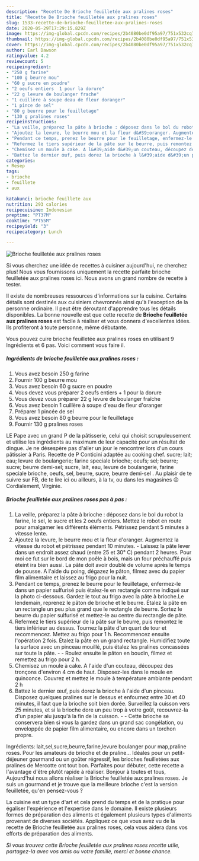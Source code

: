```yaml
---
description: "Recette De Brioche feuilletée aux pralines roses"
title: "Recette De Brioche feuilletée aux pralines roses"
slug: 1533-recette-de-brioche-feuilletee-aux-pralines-roses
date: 2020-05-29T17:29:15.829Z
image: https://img-global.cpcdn.com/recipes/2b4080be0df95a97/751x532cq70/brioche-feuilletee-aux-pralines-roses-photo-principale-de-la-recette.jpg
thumbnail: https://img-global.cpcdn.com/recipes/2b4080be0df95a97/751x532cq70/brioche-feuilletee-aux-pralines-roses-photo-principale-de-la-recette.jpg
cover: https://img-global.cpcdn.com/recipes/2b4080be0df95a97/751x532cq70/brioche-feuilletee-aux-pralines-roses-photo-principale-de-la-recette.jpg
author: Earl Dawson
ratingvalue: 4.2
reviewcount: 5
recipeingredient:
- "250 g farine"
- "100 g beurre mou"
- "60 g sucre en poudre"
- "2 oeufs entiers  1 pour la dorure"
- "22 g levure de boulanger frache"
- "1 cuillère à soupe deau de fleur doranger"
- "1 pince de sel"
- "80 g beurre pour le feuilletage"
- "130 g pralines roses"
recipeinstructions:
- "La veille, préparez la pâte à brioche : déposez dans le bol du robot la farine, le sel, le sucre et les 2 oeufs entiers. Mettez le robot en route pour amalgamer les différents éléments. Pétrissez pendant 5 minutes à vitesse lente."
- "Ajoutez la levure, le beurre mou et la fleur d&#39;oranger. Augmentez la vitesse du robot et pétrissez pendant 10 minutes. Laissez la pâte lever dans un endroit assez chaud (entre 25 et 30° C) pendant 2 heures. Pour moi ce fut sur le bord de mon poêle à bois, mais un four préchauffé puis éteint ira bien aussi. La pâte doit avoir doublé de volume après le temps de pousse. A l&#39;aide du poing, dégazez le pâton, filmez avec du papier film alimentaire et laissez au frigo pour la nuit."
- "Pendant ce temps, prenez le beurre pour le feuilletage, enfermez-le dans un papier sulfurisé puis étalez-le en rectangle comme indiqué sur la photo ci-dessous. Gardez le tout au frigo avec la pâte à brioche.Le lendemain, reprenez le pâton de brioche et le beurre. Étalez la pâte en un rectangle un peu plus grand que le rectangle de beurre. Sortez le beurre du papier sulfurisé et mettez-le au centre du rectangle de pâte."
- "Refermez le tiers supérieur de la pâte sur le beurre, puis remontez le tiers inférieur au dessus. Tournez la pâte d&#39;un quart de tour et recommencez. Mettez au frigo pour 1 h. Recommencez ensuite l&#39;opération 2 fois. Étalez la pâte en un grand rectangle. Humidifiez toute la surface avec un pinceau mouillé, puis étalez les pralines concassées sur toute la pâte.  Roulez ensuite le pâton en boudin, filmez et remettez au frigo pour 2 h."
- "Chemisez un moule à cake. A l&#39;aide d&#39;un couteau, découpez des tronçons d&#39;environ 4 cm de haut. Disposez-les dans le moule en quinconce. Couvrez et mettez le moule à température ambiante pendant 2 h"
- "Battez le dernier œuf, puis dorez la brioche à l&#39;aide d&#39;un pinceau. Disposez quelques pralines sur le dessus et enfournez entre 30 et 40 minutes, il faut que la brioche soit bien dorée. Surveillez la cuisson vers 25 minutes, et si la brioche dore un peu trop à votre goût, recouvrez-la d&#39;un papier alu jusqu&#39;à la fin de la cuisson.  Cette brioche se conservera bien si vous la gardez dans un grand sac congélation, ou enveloppée de papier film alimentaire, ou encore dans un torchon propre."
categories:
- Resep
tags:
- brioche
- feuillete
- aux

katakunci: brioche feuillete aux 
nutrition: 293 calories
recipecuisine: Indonesian
preptime: "PT37M"
cooktime: "PT55M"
recipeyield: "3"
recipecategory: Lunch

---
```



![Brioche feuilletée aux pralines roses](https://img-global.cpcdn.com/recipes/2b4080be0df95a97/751x532cq70/brioche-feuilletee-aux-pralines-roses-photo-principale-de-la-recette.jpg)

Si vous cherchez une idée de recettes à cuisiner aujourd'hui, ne cherchez plus! Nous vous fournissons uniquement la recette parfaite brioche feuilletée aux pralines roses ici. Nous avons un grand nombre de recette à tester.

Il existe de nombreuses ressources d'informations sur la cuisine. Certains détails sont destinés aux cuisiniers chevronnés ainsi qu'à l'exception de la personne ordinaire. Il peut être déroutant d'apprendre tous les détails disponibles. La bonne nouvelle est que cette recette de <strong> Brioche feuilletée aux pralines roses </strong> est facile à réaliser et vous donnera d'excellentes idées. Ils profiteront à toute personne, même débutante.

<!--inarticleads1-->

Vous pouvez cuire brioche feuilletée aux pralines roses en utilisant 9 Ingrédients et 6 pas. Voici comment vous faire il.

##### Ingrédients de brioche feuilletée aux pralines roses :

1. Vous avez besoin 250 g farine
1. Fournir 100 g beurre mou
1. Vous avez besoin 60 g sucre en poudre
1. Vous devez vous préparer 2 oeufs entiers + 1 pour la dorure
1. Vous devez vous préparer 22 g levure de boulanger fraîche
1. Vous avez besoin 1 cuillère à soupe d&#39;eau de fleur d&#39;oranger
1. Préparer 1 pincée de sel
1. Vous avez besoin 80 g beurre pour le feuilletage
1. Fournir 130 g pralines roses


LE Pape avec un grand P de la pâtisserie, celui qui choisit scrupuleusement et utilise les ingrédients au maximum de leur capacité pour un résultat de dingue. Je ne désespère pas d&#39;aller un jour le rencontrer lors d&#39;un cours pâtissier à Paris. Recette de P Conticini adaptée au cooking chef. sucre; lait; eau; levure de boulangerie; farine speciale brioche; oeufs; sel; beurre; sucre; beurre demi-sel; sucre, lait, eau, levure de boulangerie, farine speciale brioche, oeufs, sel, beurre, sucre, beurre demi-sel . Au plaisir de te suivre sur FB, de te lire ici ou ailleurs, à la tv, ou dans les magasines 😉 Cordialement, Virginie. 

<!--inarticleads2-->

##### Brioche feuilletée aux pralines roses pas à pas :

1. La veille, préparez la pâte à brioche : déposez dans le bol du robot la farine, le sel, le sucre et les 2 oeufs entiers. Mettez le robot en route pour amalgamer les différents éléments. Pétrissez pendant 5 minutes à vitesse lente.
1. Ajoutez la levure, le beurre mou et la fleur d&#39;oranger. Augmentez la vitesse du robot et pétrissez pendant 10 minutes. - Laissez la pâte lever dans un endroit assez chaud (entre 25 et 30° C) pendant 2 heures. Pour moi ce fut sur le bord de mon poêle à bois, mais un four préchauffé puis éteint ira bien aussi. La pâte doit avoir doublé de volume après le temps de pousse. A l&#39;aide du poing, dégazez le pâton, filmez avec du papier film alimentaire et laissez au frigo pour la nuit.
1. Pendant ce temps, prenez le beurre pour le feuilletage, enfermez-le dans un papier sulfurisé puis étalez-le en rectangle comme indiqué sur la photo ci-dessous. Gardez le tout au frigo avec la pâte à brioche.Le lendemain, reprenez le pâton de brioche et le beurre. Étalez la pâte en un rectangle un peu plus grand que le rectangle de beurre. Sortez le beurre du papier sulfurisé et mettez-le au centre du rectangle de pâte.
1. Refermez le tiers supérieur de la pâte sur le beurre, puis remontez le tiers inférieur au dessus. Tournez la pâte d&#39;un quart de tour et recommencez. Mettez au frigo pour 1 h. Recommencez ensuite l&#39;opération 2 fois. Étalez la pâte en un grand rectangle. Humidifiez toute la surface avec un pinceau mouillé, puis étalez les pralines concassées sur toute la pâte. -  - Roulez ensuite le pâton en boudin, filmez et remettez au frigo pour 2 h.
1. Chemisez un moule à cake. A l&#39;aide d&#39;un couteau, découpez des tronçons d&#39;environ 4 cm de haut. Disposez-les dans le moule en quinconce. Couvrez et mettez le moule à température ambiante pendant 2 h
1. Battez le dernier œuf, puis dorez la brioche à l&#39;aide d&#39;un pinceau. Disposez quelques pralines sur le dessus et enfournez entre 30 et 40 minutes, il faut que la brioche soit bien dorée. Surveillez la cuisson vers 25 minutes, et si la brioche dore un peu trop à votre goût, recouvrez-la d&#39;un papier alu jusqu&#39;à la fin de la cuisson. -  - Cette brioche se conservera bien si vous la gardez dans un grand sac congélation, ou enveloppée de papier film alimentaire, ou encore dans un torchon propre.


Ingrédients: lait,sel,sucre,beurre,farine,levure boulanger pour map,praline roses. Pour les amateurs de brioche et de praline… Idéales pour un petit-déjeuner gourmand ou un goûter régressif, les brioches feuilletées aux pralines de Mercotte ont tout bon. Parfaites pour débuter, cette recette a l&#39;avantage d&#39;être plutôt rapide à réaliser. Bonjour à toutes et tous, Aujourd&#39;hui nous allons réaliser la Brioche feuilletée aux pralines roses. Je suis un gourmand et je trouve que la meilleure brioche c&#39;est la version feuilletée, qu&#39;en pensez-vous ? 

<!--inarticleads1-->

<p>
La cuisine est un type d'art et cela prend du temps et de la pratique pour égaliser l'expérience et l'expertise dans le domaine. Il existe plusieurs formes de préparation des aliments et également plusieurs types d'aliments provenant de diverses sociétés. Appliquez ce que vous avez vu de la recette de Brioche feuilletée aux pralines roses, cela vous aidera dans vos efforts de préparation des aliments.
</p>

<p>
<i>Si vous trouvez cette Brioche feuilletée aux pralines roses recette utile, partagez-la avec vos amis ou votre famille, merci et bonne chance.</i>
</p>
